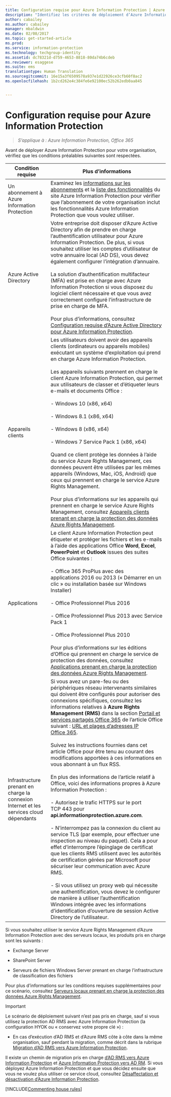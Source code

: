 ```yaml
---
title: Configuration requise pour Azure Information Protection | Azure Information Protection
description: "Identifiez les critères de déploiement d’Azure Information Protection pour votre organisation."
author: cabailey
ms.author: cabailey
manager: mbaldwin
ms.date: 02/08/2017
ms.topic: get-started-article
ms.prod: 
ms.service: information-protection
ms.technology: techgroup-identity
ms.assetid: dc78321d-d759-4653-8818-80da74b6cdeb
ms.reviewer: esaggese
ms.suite: ems
translationtype: Human Translation
ms.sourcegitcommit: 16e15a3f6509578a937e1d22926ce3cfb60f8ac2
ms.openlocfilehash: 1b2cd262e4c384fe6e92100ec52b262edb0aa845


---
```


# <a name="requirements-for-azure-information-protection"></a>Configuration requise pour Azure Information Protection

>*S’applique à : Azure Information Protection, Office 365*

Avant de déployer Azure Information Protection pour votre organisation, vérifiez que les conditions préalables suivantes sont respectées. 

|Condition requise|Plus d’informations|
|---------------|--------------------|
|Un abonnement à Azure Information Protection|Examinez les [informations sur les abonnements](https://www.microsoft.com/en-us/cloud-platform/azure-information-protection-pricing) et la [liste des fonctionnalités](https://www.microsoft.com/en-us/cloud-platform/azure-information-protection-features) du site Azure Information Protection pour vérifier que l’abonnement de votre organisation inclut les fonctionnalités Azure Information Protection que vous voulez utiliser.|
|Azure Active Directory|Votre entreprise doit disposer d’Azure Active Directory afin de prendre en charge l’authentification utilisateur pour Azure Information Protection. De plus, si vous souhaitez utiliser les comptes d’utilisateur de votre annuaire local (AD DS), vous devez également configurer l’intégration d’annuaire.<br /><br />La solution d’authentification multifacteur (MFA) est prise en charge avec Azure Information Protection si vous disposez du logiciel client nécessaire et que vous avez correctement configuré l’infrastructure de prise en charge de MFA.<br /><br />Pour plus d’informations, consultez [Configuration requise d’Azure Active Directory pour Azure Information Protection](requirements-azure-ad.md).|
|Appareils clients|Les utilisateurs doivent avoir des appareils clients (ordinateurs ou appareils mobiles) exécutant un système d’exploitation qui prend en charge Azure Information Protection.<br /><br />Les appareils suivants prennent en charge le client Azure Information Protection, qui permet aux utilisateurs de classer et d’étiqueter leurs e-mails et documents Office :<br /><br />- Windows 10 (x86, x64)<br /><br />- Windows 8.1 (x86, x64)<br /><br />- Windows 8 (x86, x64)<br /><br />- Windows 7 Service Pack 1 (x86, x64)<br /><br />Quand ce client protège les données à l’aide du service Azure Rights Management, ces données peuvent être utilisées par les mêmes appareils (Windows, Mac, iOS, Android) que ceux qui prennent en charge le service Azure Rights Management. <br /><br />Pour plus d’informations sur les appareils qui prennent en charge le service Azure Rights Management, consultez [Appareils clients prenant en charge la protection des données Azure Rights Management](../get-started/requirements-client-devices.md).|
|Applications|Le client Azure Information Protection peut étiqueter et protéger les fichiers et les e-mails à l’aide des applications Office **Word**, **Excel**, **PowerPoint** et **Outlook** issues des suites Office suivantes :<br /><br /> - Office 365 ProPlus avec des applications 2016 ou 2013 (« Démarrer en un clic » ou installation basée sur Windows Installer)<br /><br />- Office Professionnel Plus 2016<br /><br />- Office Professionnel Plus 2013 avec Service Pack 1<br /><br />- Office Professionnel Plus 2010 <br /><br />Pour plus d’informations sur les éditions d’Office qui prennent en charge le service de protection des données, consultez [Applications prenant en charge la protection des données Azure Rights Management](requirements-applications.md).|
|Infrastructure prenant en charge la connexion Internet et les services cloud dépendants|Si vous avez un pare-feu ou des périphériques réseau intervenants similaires qui doivent être configurés pour autoriser des connexions spécifiques, consultez les informations relatives à **Azure Rights Management (RMS)** dans la section [Portail et services partagés Office 365](https://support.office.com/en-us/article/Office-365-URLs-and-IP-address-ranges-8548a211-3fe7-47cb-abb1-355ea5aa88a2?ui=en-US&rs=en-US&ad=US#bkmk_portal-identity) de l’article Office suivant : [URL et plages d’adresses IP Office 365](https://support.office.com/en-US/article/Office-365-URLs-and-IP-address-ranges-8548a211-3fe7-47cb-abb1-355ea5aa88a2).<br /><br />Suivez les instructions fournies dans cet article Office pour être tenu au courant des modifications apportées à ces informations en vous abonnant à un flux RSS.<br /><br />En plus des informations de l’article relatif à Office, voici des informations propres à Azure Information Protection :<br /><br />- Autorisez le trafic HTTPS sur le port TCP 443 pour **api.informationprotection.azure.com**.<br /><br />- N’interrompez pas la connexion du client au service TLS (par exemple, pour effectuer une inspection au niveau du paquet). Cela a pour effet d’interrompre l’épinglage de certificat que les clients RMS utilisent avec les autorités de certification gérées par Microsoft pour sécuriser leur communication avec Azure RMS.<br /><br />- Si vous utilisez un proxy web qui nécessite une authentification, vous devez le configurer de manière à utiliser l’authentification Windows intégrée avec les informations d’identification d’ouverture de session Active Directory de l’utilisateur.|

Si vous souhaitez utiliser le service Azure Rights Management d’Azure Information Protection avec des serveurs locaux, les produits pris en charge sont les suivants :

-   Exchange Server

-   SharePoint Server

-   Serveurs de fichiers Windows Server prenant en charge l’infrastructure de classification des fichiers

Pour plus d’informations sur les conditions requises supplémentaires pour ce scénario, consultez [Serveurs locaux prenant en charge la protection des données Azure Rights Management](requirements-servers.md).

> [!IMPORTANT]
> Le scénario de déploiement suivant n’est pas pris en charge, sauf si vous utilisez la protection AD RMS avec Azure Information Protection (la configuration HYOK ou « conservez votre propre clé ») :
> 
> -   En cas d’exécution d’AD RMS et d’Azure RMS côte à côte dans la même organisation, sauf pendant la migration, comme décrit dans la rubrique [Migration d’AD RMS vers Azure Information Protection](../plan-design/migrate-from-ad-rms-to-azure-rms.md).
> 
> Il existe un chemin de migration pris en charge [d’AD RMS vers Azure Information Protection](http://technet.microsoft.com/library/Dn858447.aspx) et [Azure Information Protection vers AD RM](http://msdn.microsoft.com/library/azure/dn629429.aspx). Si vous déployez Azure Information Protection et que vous décidez ensuite que vous ne voulez plus utiliser ce service cloud, consultez [Désaffectation et désactivation d’Azure Information Protection](../deploy-use/decommission-deactivate.md).

[!INCLUDE[Commenting house rules](../includes/houserules.md)]





<!--HONumber=Feb17_HO2-->


